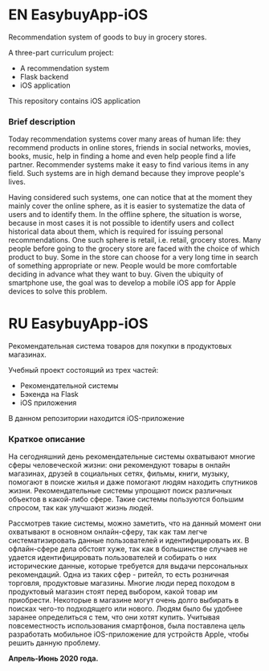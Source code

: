 # EN EasybuyApp-iOS

Recommendation system of goods to buy in grocery stores.

A three-part curriculum project:
* A recommendation system
* Flask backend
* iOS application

This repository contains iOS application

### Brief description
Today recommendation systems cover many areas of human life: they recommend products in online stores, friends in social networks, movies, books, music, help in finding a home and even help people find a life partner. Recommender systems make it easy to find various items in any field. Such systems are in high demand because they improve people's lives.

Having considered such systems, one can notice that at the moment they mainly cover the online sphere, as it is easier to systematize the data of users and to identify them. In the offline sphere, the situation is worse, because in most cases it is not possible to identify users and collect historical data about them, which is required for issuing personal recommendations. One such sphere is retail, i.e. retail, grocery stores. Many people before going to the grocery store are faced with the choice of which product to buy. Some in the store can choose for a very long time in search of something appropriate or new. People would be more comfortable deciding in advance what they want to buy. Given the ubiquity of smartphone use, the goal was to develop a mobile iOS app for Apple devices to solve this problem.

# RU EasybuyApp-iOS
Рекомендательная система товаров для покупки в продуктовых магазинах.

Учебный проект состоящий из трех частей:
* Рекомендательной системы
* Бэкенда на Flask
* iOS приложения

В данном репозитории находится iOS-приложение

### Краткое описание
На сегодняшний день рекомендательные системы охватывают многие сферы человеческой жизни: они рекомендуют товары в онлайн магазинах, друзей в социальных сетях, фильмы, книги, музыку, помогают в поиске жилья и даже помогают людям находить спутников жизни. Рекомендательные системы упрощают поиск различных объектов в какой-либо сфере. Такие системы пользуются большим спросом, так как улучшают жизнь людей.

Рассмотрев такие системы, можно заметить, что на данный момент они охватывают в основном онлайн-сферу, так как там легче систематизировать данные пользователей и идентифицировать их. В офлайн-сфере дела обстоят хуже, так как в большинстве случаев не удается идентифицировать пользователей и собирать о них исторические данные, которые требуется для выдачи персональных рекомендаций. Одна из таких сфер - ритейл, то есть розничная торговля, продуктовые магазины. Многие люди перед походом в продуктовый магазин стоят перед выбором, какой товар им приобрести. Некоторые в магазине могут очень долго выбирать в поисках чего-то подходящего или нового. Людям было бы удобнее заранее определиться с тем, что они хотят купить. Учитывая повсеместность использования смартфонов, была поставлена цель разработать мобильное iOS-приложение для устройств Apple, чтобы решить данную проблему.


**Апрель-Июнь 2020 года.**
